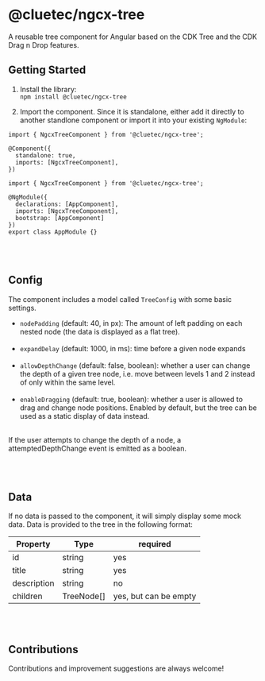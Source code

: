 # @cluetec/ngcx-tree

A reusable tree component for Angular based on the CDK Tree and the CDK Drag n
Drop features.

## Getting Started

1. Install the library: <br>`npm install @cluetec/ngcx-tree` <br>

2. Import the component. Since it is standalone, either add it directly to
   another standlone component or import it into your existing `NgModule`:

```
import { NgcxTreeComponent } from '@cluetec/ngcx-tree';

@Component({
  standalone: true,
  imports: [NgcxTreeComponent],
})
```

```
import { NgcxTreeComponent } from '@cluetec/ngcx-tree';

@NgModule({
  declarations: [AppComponent],
  imports: [NgcxTreeComponent],
  bootstrap: [AppComponent]
})
export class AppModule {}
```

<br><br>

## Config

The component includes a model called `TreeConfig` with some basic settings.

- `nodePadding` (default: 40, in px): The amount of left padding on each nested
  node (the data is displayed as a flat tree).<br><br>
- `expandDelay` (default: 1000, in ms): time before a given node expands<br><br>
- `allowDepthChange` (default: false, boolean): whether a user can change the
  depth of a given tree node, i.e. move between levels 1 and 2 instead of only
  within the same level.<br><br>
- `enableDragging` (default: true, boolean): whether a user is allowed to drag
  and change node positions. Enabled by default, but the tree can be used as a
  static display of data instead.

<br>
If the user attempts to change the depth of a node, a attemptedDepthChange event is emitted as a boolean.

<br><br>

## Data

If no data is passed to the component, it will simply display some mock data.
Data is provided to the tree in the following format:

| Property    | Type       | required              |
| ----------- | ---------- | --------------------- |
| id          | string     | yes                   |
| title       | string     | yes                   |
| description | string     | no                    |
| children    | TreeNode[] | yes, but can be empty |

<br><br>

## Contributions

Contributions and improvement suggestions are always welcome!
